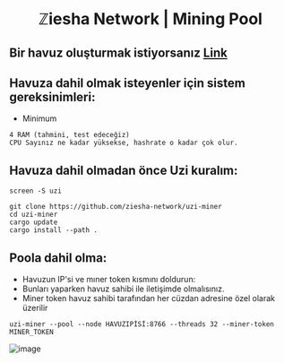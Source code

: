 <h1 align="center"> ℤiesha Network | Mining Pool </h1>

## Bir havuz oluşturmak istiyorsanız [Link](https://github.com/ziesha-network/uzi-pool)

## Havuza dahil olmak isteyenler için sistem gereksinimleri:

* Minimum
```
4 RAM (tahmini, test edeceğiz)
CPU Sayınız ne kadar yüksekse, hashrate o kadar çok olur.
```

## Havuza dahil olmadan önce Uzi kuralım:
```
screen -S uzi
```
```
git clone https://github.com/ziesha-network/uzi-miner
cd uzi-miner
cargo update
cargo install --path .
```

## Poola dahil olma:

* Havuzun IP'si ve mıner token kısmını doldurun:
* Bunları yaparken havuz sahibi ile iletişimde olmalısınız.
* Miner token havuz sahibi tarafından her cüzdan adresine özel olarak üzerilir
```
uzi-miner --pool --node HAVUZIPİSİ:8766 --threads 32 --miner-token MINER_TOKEN
```

![image](https://user-images.githubusercontent.com/101149671/203015859-ee201937-82a4-40cb-a59e-a408a64acc96.png)



